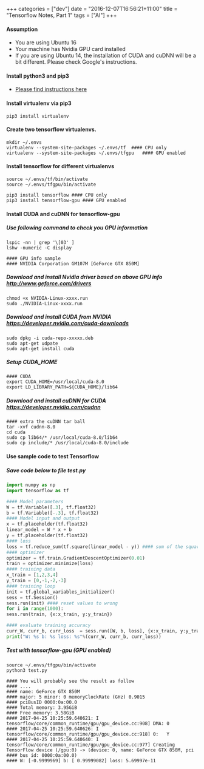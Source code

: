 +++
categories = ["dev"]
date = "2016-12-07T16:56:21+11:00"
title = "Tensorflow Notes, Part 1"
tags = ["AI"]
+++

#### Assumption

* You are using Ubuntu 16
* Your machine has Nvidia GPU card installed
* If you are using Ubuntu 14, the installation of CUDA and cuDNN will be a bit different. Please check Google's instructions. 


#### Install python3 and pip3

* [Please find instructions here](https://harryho.github.io/os/ubuntu-server-14)

#### Install virtualenv via pip3 
    
    pip3 install virtualenv

#### Create two tensorflow virtualenvs.

    mkdir ~/.envs
    virtualenv --system-site-packages ~/.envs/tf  #### CPU only
    virtualenv --system-site-packages ~/.envs/tfgpu   #### GPU enabled

#### Install tensorflow for different virtualenvs

    source ~/.envs/tf/bin/activate
    source ~/.envs/tfgpu/bin/activate
    
    pip3 install tensorflow #### CPU only
    pip3 install tensorflow-gpu #### GPU enabled

#### Install CUDA and cuDNN for tensorflow-gpu


#####  Use following command to check you GPU information

    lspic -nn | grep '\[03' ]
    lshw -numeric -C display

    #### GPU info sample
    #### NVIDIA Corporation GM107M [GeForce GTX 850M]

#####  Download and install Nvidia driver based on above GPU info http://www.geforce.com/drivers
    chmod +x NVIDIA-Linux-xxxx.run
    sudo ./NVIDIA-Linux-xxxx.run   

#####  Download and install  CUDA from NVIDIA https://developer.nvidia.com/cuda-downloads

    sudo dpkg -i cuda-repo-xxxxx.deb
    sudo apt-get udpate
    sudo apt-get install cuda

#####  Setup CUDA_HOME 

    #### CUDA
    export CUDA_HOME=/usr/local/cuda-8.0 
    export LD_LIBRARY_PATH=${CUDA_HOME}/lib64 


#####  Download and install cuDNN for CUDA https://developer.nvidia.com/cudnn

    #### extra the cuDNN tar ball
    tar -xvf cudnn-8.0
    cd cuda 
    sudo cp lib64/* /usr/local/cuda-8.0/lib64
    sudo cp include/* /usr/local/cuda-8.0/include

#### Use sample code to test Tensorflow

#####  Save code below to file test.py 

```python
import numpy as np
import tensorflow as tf

#### Model parameters
W = tf.Variable([.3], tf.float32)
b = tf.Variable([-.3], tf.float32)
#### Model input and output
x = tf.placeholder(tf.float32)
linear_model = W * x + b
y = tf.placeholder(tf.float32)
#### loss
loss = tf.reduce_sum(tf.square(linear_model - y)) #### sum of the squares
#### optimizer
optimizer = tf.train.GradientDescentOptimizer(0.01)
train = optimizer.minimize(loss)
#### training data
x_train = [1,2,3,4]
y_train = [0,-1,-2,-3]
#### training loop
init = tf.global_variables_initializer()
sess = tf.Session()
sess.run(init) #### reset values to wrong
for i in range(1000):
sess.run(train, {x:x_train, y:y_train})

#### evaluate training accuracy
curr_W, curr_b, curr_loss  = sess.run([W, b, loss], {x:x_train, y:y_train})
print("W: %s b: %s loss: %s"%(curr_W, curr_b, curr_loss))
```

#####  Test with tensorflow-gpu (GPU enabled)

    source ~/.envs/tfgpu/bin/activate
    python3 test.py

    #### You will probably see the result as follow 
    #### ....
    #### name: GeForce GTX 850M
    #### major: 5 minor: 0 memoryClockRate (GHz) 0.9015
    #### pciBusID 0000:0a:00.0
    #### Total memory: 3.95GiB
    #### Free memory: 3.58GiB
    #### 2017-04-25 10:25:59.640621: I tensorflow/core/common_runtime/gpu/gpu_device.cc:908] DMA: 0 
    #### 2017-04-25 10:25:59.640626: I tensorflow/core/common_runtime/gpu/gpu_device.cc:918] 0:   Y 
    #### 2017-04-25 10:25:59.640640: I tensorflow/core/common_runtime/gpu/gpu_device.cc:977] Creating TensorFlow device (/gpu:0) -> (device: 0, name: GeForce GTX 850M, pci #### bus id: 0000:0a:00.0)
    #### W: [-0.9999969] b: [ 0.99999082] loss: 5.69997e-11











